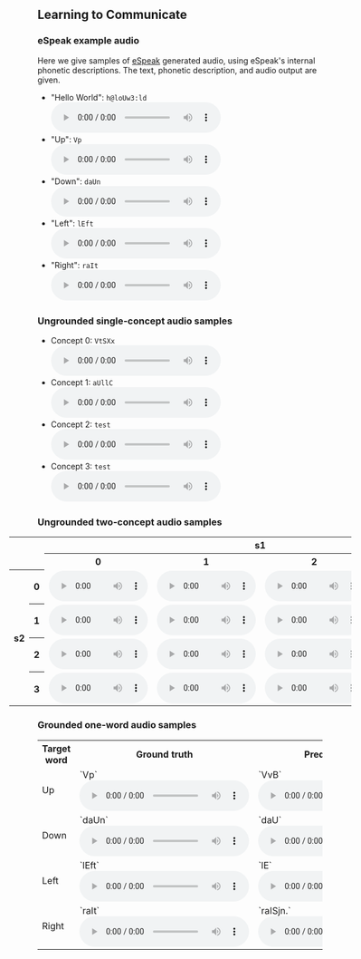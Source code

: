 ## Learning to Communicate

### eSpeak example audio
Here we give samples of [eSpeak](http://espeak.sourceforge.net/) generated audio, using eSpeak's internal phonetic descriptions. The text, phonetic description, and audio output are given.

- "Hello World": `h@loUw3:ld`<br>
  <audio controls>
    <source src="assets/audio/hello_world.wav" type="audio/wav">
  </audio><br>
- "Up": `Vp`<br>
  <audio controls>
    <source src="assets/audio/es_up.wav" type="audio/wav">
  </audio><br>
- "Down": `daUn`<br>
  <audio controls>
    <source src="assets/audio/es_down.wav" type="audio/wav">
  </audio><br>
- "Left": `lEft`<br>
  <audio controls>
    <source src="assets/audio/es_left.wav" type="audio/wav">
  </audio><br>
- "Right": `raIt`<br>
  <audio controls>
    <source src="assets/audio/es_right.wav" type="audio/wav">
  </audio>

### Ungrounded single-concept audio samples

- Concept 0: `VtSXx`<br>
  <audio controls>
    <source src="assets/audio/hello_world.wav" type="audio/wav">
  </audio><br>
- Concept 1: `aUllC`<br>
  <audio controls>
    <source src="assets/audio/hello_world.wav" type="audio/wav">
  </audio><br>
- Concept 2: `test`<br>
  <audio controls>
    <source src="assets/audio/hello_world.wav" type="audio/wav">
  </audio><br>
- Concept 3: `test`<br>
  <audio controls>
    <source src="assets/audio/hello_world.wav" type="audio/wav">
  </audio>

### Ungrounded two-concept audio samples


<table style="left: -50px; width: 120%; position: relative;">
  <tr>
    <td colspan="2" rowspan="2"></td>
    <th colspan="4">s1</th>
  </tr>
  <tr>
    <th>0</th>
    <th>1</th>
    <th>2</th>
    <th>3</th>
  </tr>
  <tr>
    <th rowspan="4">s2</th>
    <th>0</th>
    <td>
      <audio controls style="width: 175px;">
        <source src="assets/audio/hello_world.wav" type="audio/wav">
      </audio>
    </td>
    <td>
      <audio controls style="width: 175px;">
        <source src="assets/audio/hello_world.wav" type="audio/wav">
      </audio>
    </td>
    <td>
      <audio controls style="width: 175px;">
        <source src="assets/audio/hello_world.wav" type="audio/wav">
      </audio>
    </td>
    <td>
      <audio controls style="width: 175px;">
        <source src="assets/audio/hello_world.wav" type="audio/wav">
      </audio>
    </td>
  </tr>
  <tr>
    <th>1</th>
    <td>
      <audio controls style="width: 175px;">
        <source src="assets/audio/hello_world.wav" type="audio/wav">
      </audio>
    </td>
    <td>
      <audio controls style="width: 175px;">
        <source src="assets/audio/hello_world.wav" type="audio/wav">
      </audio>
    </td>
    <td>
      <audio controls style="width: 175px;">
        <source src="assets/audio/hello_world.wav" type="audio/wav">
      </audio>
    </td>
    <td>
      <audio controls style="width: 175px;">
        <source src="assets/audio/hello_world.wav" type="audio/wav">
      </audio>
    </td>
  </tr>
  <tr>
    <th>2</th>
    <td>
      <audio controls style="width: 175px;">
        <source src="assets/audio/hello_world.wav" type="audio/wav">
      </audio>
    </td>
    <td>
      <audio controls style="width: 175px;">
        <source src="assets/audio/hello_world.wav" type="audio/wav">
      </audio>
    </td>
    <td>
      <audio controls style="width: 175px;">
        <source src="assets/audio/hello_world.wav" type="audio/wav">
      </audio>
    </td>
    <td>
      <audio controls style="width: 175px;">
        <source src="assets/audio/hello_world.wav" type="audio/wav">
      </audio>
    </td>
  </tr>
  <tr>
    <th>3</th>
    <td>
      <audio controls style="width: 175px;">
        <source src="assets/audio/hello_world.wav" type="audio/wav">
      </audio>
    </td>
    <td>
      <audio controls style="width: 175px;">
        <source src="assets/audio/hello_world.wav" type="audio/wav">
      </audio>
    </td>
    <td>
      <audio controls style="width: 175px;">
        <source src="assets/audio/hello_world.wav" type="audio/wav">
      </audio>
    </td>
    <td>
      <audio controls style="width: 175px;">
        <source src="assets/audio/hello_world.wav" type="audio/wav">
      </audio>
    </td>
  </tr>
</table>

### Grounded one-word audio samples

<table>
  <tr>
    <th>Target word</th>
    <th>Ground truth</th>
    <th>Predicted phones</th>
  </tr>
  <tr>
    <td>Up</td>
    <td>`Vp`<br>
      <audio controls>
        <source src="assets/audio/es_up.wav" type="audio/wav">
      </audio>
    </td>
    <td>`VvB`<br>
      <audio controls>
        <source src="assets/audio/pred_up.wav" type="audio/wav">
      </audio>
    </td>
  </tr>
  <tr>
    <td>Down</td>
    <td>`daUn`<br>
      <audio controls>
        <source src="assets/audio/es_down.wav" type="audio/wav">
      </audio>
    </td>
    <td>`daU`<br>
      <audio controls>
        <source src="assets/audio/pred_down.wav" type="audio/wav">
      </audio>
    </td>
  </tr>
  <tr>
    <td>Left</td>
    <td>`lEft`<br>
      <audio controls>
        <source src="assets/audio/es_left.wav" type="audio/wav">
      </audio>
    </td>
    <td>`lE`<br>
      <audio controls>
        <source src="assets/audio/pred_left.wav" type="audio/wav">
      </audio>
    </td>
  </tr>
  <tr>
    <td>Right</td>
    <td>`raIt`<br>
      <audio controls>
        <source src="assets/audio/es_right.wav" type="audio/wav">
      </audio>
    </td>
    <td>`raISjn.`<br>
      <audio controls>
        <source src="assets/audio/pred_right.wav" type="audio/wav">
      </audio>
    </td>
  </tr>
</table>
